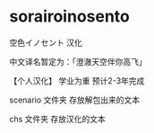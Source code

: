 # sorairoinosento

空色イノセント 汉化 

中文译名暂定为：「澄澈天空伴你高飞」

【个人汉化】  学业为重  预计2-3年完成 

scenario 文件夹 存放解包出来的文本

chs 文件夹 存放汉化的文本
